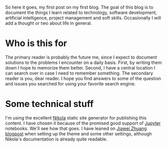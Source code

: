 <!--
.. title: Hello world!
.. slug: hello-world
.. date: 2020-02-04 22:48:51 UTC+01:00
.. tags: blog
.. category: 
.. link: 
.. description: Introductory blog post.
.. type: text
-->

So here it goes, my first post on my first blog. The goal of this blog is to document the things I learn related to technology, software development, artificial intelligence, project management and soft skills. Occasionally I will add a thought or two about life in general. 
<!-- TEASER_END -->

# Who is this for

The primary reader is probably the future me, since I expect to document solutions to the problems I encounter on a daily basis. First, by writing them down I hope to memorize them better. Second, I have a central location I can search over in case I need to remember something. The secondary reader is you, dear reader. I hope you find answers to some of the question and issues you searched for using your favorite search engine.

# Some technical stuff

I'm using the excellent [Nikola](https://getnikola.com) static site generator for publishing this content. I have chosen it because of the promised good support of [Jupyter](https://jupyter.org/) notebooks. We'll see how that goes. I have leaned on [Jiawei Zhuang blogpost](https://jiaweizhuang.github.io/blog/nikola-guide/) when setting up the theme and some other settings, although Nikola's documentation is already quite readable.



